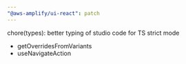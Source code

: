```yaml
---
"@aws-amplify/ui-react": patch
---
```


chore(types): better typing of studio code for TS strict mode

* getOverridesFromVariants
* useNavigateAction

